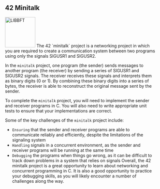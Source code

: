 ## 42 Minitalk
<img width="100px" alt="LIBBFT" src="https://user-images.githubusercontent.com/107589431/209883952-29ca7aeb-1ca5-46ed-9d63-90cbaf45aa87.png">
The 42 `minitalk` project is a networking project in which you are required to create a communication system between two programs using only the signals SIGUSR1 and SIGUSR2.

In the `minitalk` project, one program (the sender) sends messages to another program (the receiver) by sending a series of SIGUSR1 and SIGUSR2 signals. The receiver receives these signals and interprets them as binary digits (0 or 1). By combining these binary digits into a series of bytes, the receiver is able to reconstruct the original message sent by the sender.

To complete the `minitalk` project, you will need to implement the sender and receiver programs in C. You will also need to write appropriate unit tests to ensure that your implementations are correct.

Some of the key challenges of the `minitalk` project include:

- `Ensuring` that the sender and receiver programs are able to communicate reliably and efficiently, despite the limitations of the signaling system
- `Handling` signals in a concurrent environment, as the sender and receiver programs will be running at the same time
- `Debugging` the programs when things go wrong, as it can be difficult to track down problems in a system that relies on signals
Overall, the 42 minitalk project is a great opportunity to learn about networking and concurrent programming in C. It is also a good opportunity to practice your debugging skills, as you will likely encounter a number of challenges along the way.
